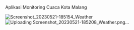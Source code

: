 Aplikasi Monitoring Cuaca Kota Malang

![Screenshot_20230521-185154_Weather](https://github.com/lintangp/Weather/assets/44935511/1da10cd2-acb8-416b-babf-19555b07bc88)
![Uploading Screenshot_20230521-185208_Weather.png…]()
